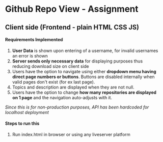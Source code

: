 # Github Repo View - Assignment
## Client side (Frontend - plain HTML CSS JS)

#### Requirements Implemented
1. **User Data** is shown upon entering of a username, for invalid usernames an error is shown
2. **Server sends only necessary data** for displaying purposes thus reducing download size on client side 
3. Users have the option to navigate using either **dropdown menu having direct page numbers or buttons**. Buttons are disabled internally when valid pages don't exist (for ex last page).
4. Topics and description are displayed when they are not null.
5. Users have the option to change **how many repositories are displayed on 1 page** and the navigation auto-adjusts with it.

*Since this is for non-production purposes, API has been hardcoded for localhost deployment*

#### Steps to run this
1. Run index.html in browser or using any liveserver platform
